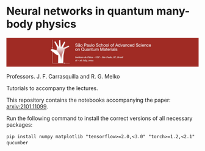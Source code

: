 # Neural networks in quantum many-body physics

![banner](imgs/banner.jpg "banner")

Professors. J. F. Carrasquilla and R. G. Melko

Tutorials to accompany the lectures.

This repository contains the notebooks accompanying the paper: [arxiv:2101.11099](https://arxiv.org/abs/2101.11099).


Run the following command to install the correct versions of all necessary packages:
```
pip install numpy matplotlib "tensorflow>=2.0,<3.0" "torch>=1.2,<2.1" qucumber
```

